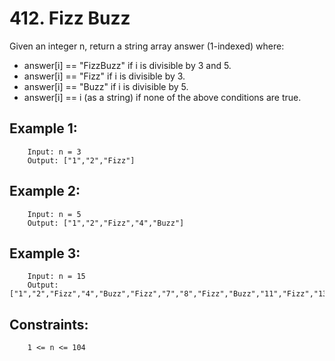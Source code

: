 # 412. Fizz Buzz

Given an integer n, return a string array answer (1-indexed) where:

* answer[i] == "FizzBuzz" if i is divisible by 3 and 5.
* answer[i] == "Fizz" if i is divisible by 3.
* answer[i] == "Buzz" if i is divisible by 5.
* answer[i] == i (as a string) if none of the above conditions are true.
 

## Example 1:

        Input: n = 3
        Output: ["1","2","Fizz"]
## Example 2:

        Input: n = 5
        Output: ["1","2","Fizz","4","Buzz"]
## Example 3:

        Input: n = 15
        Output: ["1","2","Fizz","4","Buzz","Fizz","7","8","Fizz","Buzz","11","Fizz","13","14","FizzBuzz"]
 

## Constraints:

        1 <= n <= 104